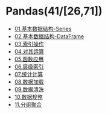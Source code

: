 # Pandas(41/[26,71])

- [01.基本数据结构-Series](./series.ipynb)
- [02.基本数据结构-DataFrame](./dataframe.ipynb)
- [03.索引操作](./index-operation.ipynb)
- [04.对其运算]()
- [05.函数应用]()
- [06.层级索引]()
- [07.统计计算]()
- [08.数据加载]()
- [09.数据清洗]()
- [10.数据规整]()
- [11.分组聚合]()

